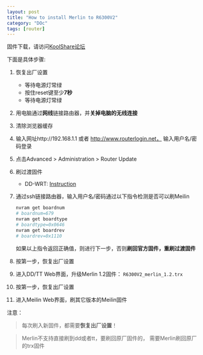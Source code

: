 ```yaml
---
layout: post
title: "How to install Merlin to R6300V2"
category: "DOc"
tags: [router]
---
```


固件下载，请访问[KoolShare论坛](http://koolshare.cn/forum-72-1.html)

下面是具体步骤:

1. 恢复出厂设置

   - 等待电源灯常绿
   - 按住reset键至少**7秒**
   - 等待电源灯常绿
   
2. 用电脑通过**网线**链接路由器，并**关掉电脑的无线连接**

3. 清除浏览器缓存

4. 输入网址http://192.168.1.1 或者 http://www.routerlogin.net， 输入用户名/密码登录

5. 点击Advanced > Administration > Router Update

6. 刷过渡固件
   - DD-WRT: [Instruction](http://www.dd-wrt.com/wiki/index.php/Netgear_R6300v2)
   
7. 通过ssh链接路由器，输入用户名/密码通过以下指令检测是否可以刷Meilin

   ```bash
   nvram get boardnum
   # boardnum=679
   nvram get boardtype
   # boardtype=0x0646
   nvram get boardrev
   # boardrev=0x1110
   ```
   如果以上指令返回正确值，则进行下一步，否则**刷回官方固件，重刷过渡固件**

8. 按第一步，恢复出厂设置

9. 进入DD/TT Web界面，升级Merlin 1.2固件： `R6300V2_merlin_1.2.trx `

10. 按第一步，恢复出厂设置

11. 进入Meilin Web界面，刷其它版本的Meilin固件

注意：

> 每次刷入新固件，都需要**恢复出厂设置**！

> Merlin不支持直接刷到dd或者tt，要刷回原厂固件的， 需要Merlin刷回原厂的trx固件
